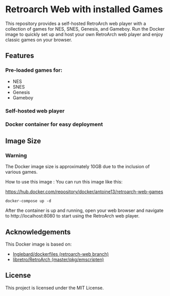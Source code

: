# Retroarch Web with installed Games
This repository provides a self-hosted RetroArch web player with a collection of games for NES, SNES, Genesis, and Gameboy. Run the Docker image to quickly set up and host your own RetroArch web player and enjoy classic games on your browser.

## Features
### Pre-loaded games for:
- NES
- SNES
- Genesis
- Gameboy
### Self-hosted web player
### Docker container for easy deployment

## Image Size
### Warning 
The Docker image size is approximately 10GB due to the inclusion of various games.

How to use this image :
You can run this image like this:

https://hub.docker.com/repository/docker/antoine13/retroarch-web-games

```
docker-compose up -d
```

After the container is up and running, open your web browser and navigate to http://localhost:8080 to start using the RetroArch web player.

## Acknowledgements
This Docker image is based on:

- [Inglebard/dockerfiles (retroarch-web branch)](https://github.com/Inglebard/dockerfiles/tree/retroarch-web)
- [libretro/RetroArch (master/pkg/emscripten)](https://github.com/libretro/RetroArch/tree/master/pkg/emscripten)

## License
This project is licensed under the MIT License.
